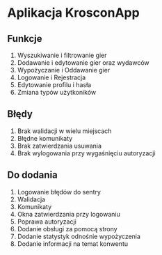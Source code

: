 # Aplikacja KrosconApp

## Funkcje

1. Wyszukiwanie i filtrowanie gier
2. Dodawanie i edytowanie gier oraz wydawców
3. Wypożyczanie i Oddawanie gier
4. Logowanie i Rejestracja
5. Edytowanie profilu i hasła
6. Zmiana typów użytkoników

## Błędy

1. Brak walidacji w wielu miejscach
2. Błędne komunikaty
3. Brak zatwierdzania usuwania
4. Brak wylogowania przy wygaśnięciu autoryzacji

## Do dodania

1. Logowanie błędów do sentry
2. Walidacja
3. Komunikaty
4. Okna zatwierdzania przy logowaniu
5. Poprawa autoryzacji
6. Dodanie obsługi za pomocą strony
7. Dodanie statystyk odnośnie wypożyczenia
8. Dodanie informacji na temat konwentu
